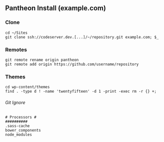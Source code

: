 ## Pantheon Install (example.com)

### Clone
```shell
cd ~/Sites
git clone ssh://codeserver.dev.[...]/~/repository.git example.com; $_
```

### Remotes
```shell
git remote rename origin pantheon
git remote add origin https://github.com/username/repository
```

### Themes
```shell
cd wp-content/themes
find . -type d ! -name 'twentyfifteen' -d 1 -print -exec rm -r {} +;
```

###### Git Ignore
```shell
# Processors #
##########
.sass-cache
bower_components
node_modules
```
